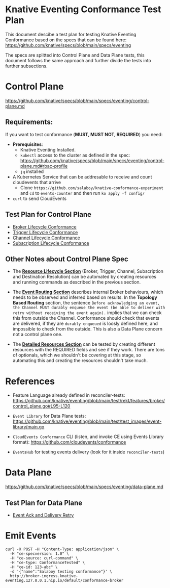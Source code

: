 # Knative Eventing Conformance Test Plan

This document descibe a test plan for testing Knative Eventing Conformance based on the specs that can be found here: https://github.com/knative/specs/blob/main/specs/eventing

The specs are splitted into Control Plane and Data Plane tests, this document follows the same approach and further divide the tests into further subsections. 

# Control Plane

https://github.com/knative/specs/blob/main/specs/eventing/control-plane.md


## Requirements: 

If you want to test conformance (**MUST, MUST NOT, REQUIRED**) you need: 
- **Prerequisites**: 
    - Knative Eventing Installed. 
    - `kubectl` access to the cluster as defined in the spec: https://github.com/knative/specs/blob/main/specs/eventing/control-plane.md#rbac-profile
    - `jq` installed
- A Kubernetes Service that can be addresable to receive and count cloudevents that arrive
  - Clone `https://github.com/salaboy/knative-conformance-experiment` and `cd` to `events-counter` and then run `ko apply -f config/` 
- `curl` to send CloudEvents

## Test Plan for Control Plane

- [Broker Lifecycle Conformance](broker-lifecycle-conformance.md)
- [Trigger Lifecycle Conformance](trigger-lifecycle-conformance.md)
- [Channel Lifecycle Conformance](broker-lifecycle-conformance.md)
- [Subscription Lifecycle Conformance](subscription-lifecycle-conformance.md)


## Other Notes about Control Plane Spec

- The [**Resource Lifecycle Section**](https://github.com/knative/specs/blob/main/specs/eventing/control-plane.md#resource-lifecycle) (Broker, Trigger, Channel, Subscription and Destination Resolution) can be automated by creating resources and running commands as described in the previous section.

- The [**Event Routing Section**](https://github.com/knative/specs/blob/main/specs/eventing/control-plane.md#event-routing) describes internal Broker behaviours, which needs to be observed and inferred based on results. In the **Topology Based Routing** section, the sentence `Before acknowledging an event, the Channel MUST durably enqueue the event (be able to deliver with retry without receiving the event again).` implies that we can check this from outside the Channel. Conformance should check that events are delivered, if they are `durably enqueued` is loosly defined here, and impossible to check from the outside. This is also a Data Plane concern not a control plane one. 

- The [**Detailed Resources Section**](https://github.com/knative/specs/blob/main/specs/eventing/control-plane.md#detailed-resources) can be tested by creating different resources with the REQUIRED fields and see if they work. There are tons of optionals, which we shouldn't be covering at this stage, so automating this and creating the resources shouldn't take much. 


# References

- Feature Language already defined in reconciler-tests: https://github.com/knative/eventing/blob/main/test/rekt/features/broker/control_plane.go#L95-L120  

- `Event Library` for Data Plane tests: https://github.com/knative/eventing/blob/main/test/test_images/event-library/main.go

- `CloudEvents Conformance` CLI (listen, and invoke CE using Events Library format): https://github.com/cloudevents/conformance

- `EventsHub` for testing events delivery (look for it inside `reconciler-tests`)

# Data Plane

https://github.com/knative/specs/blob/main/specs/eventing/data-plane.md

## Test Plan for Data Plane

- [Event Ack and Delivery Retry](event-ack-and-retry.md)


# Emit Events

```
curl -X POST -H "Content-Type: application/json" \
  -H "ce-specversion: 1.0" \
  -H "ce-source: curl-command" \
  -H "ce-type: ConformanceTested" \
  -H "ce-id: 123-abc" \
  -d '{"name":"Salaboy testing conformance"}' \
  http://broker-ingress.knative-eventing.127.0.0.1.nip.io/default/conformance-broker 
```











